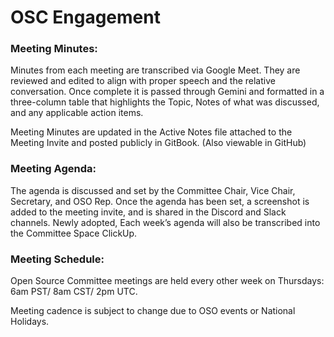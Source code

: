 # OSC Engagement

### Meeting Minutes:

Minutes from each meeting are transcribed via Google Meet. They are reviewed and edited to align with proper speech and the relative conversation. Once complete it is passed through Gemini and formatted in a three-column table that highlights the Topic, Notes of what was discussed, and any applicable action items.&#x20;

Meeting Minutes are updated in the Active Notes file attached to the Meeting Invite and posted publicly in GitBook. (Also viewable in GitHub)

### Meeting Agenda:

The agenda is discussed and set by the Committee Chair, Vice Chair, Secretary, and OSO Rep. Once the agenda has been set, a screenshot is added to the meeting invite, and is shared in the Discord and Slack channels. Newly adopted, Each week’s agenda will also be transcribed into the Committee Space ClickUp.

### Meeting Schedule:

&#x20;Open Source Committee meetings are held every other week on Thursdays:\
&#x20;6am PST/ 8am CST/ 2pm UTC.&#x20;

Meeting cadence is subject to change due to OSO events or National Holidays.&#x20;
